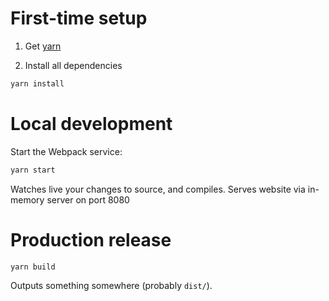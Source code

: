 # First-time setup

1. Get [yarn](https://yarnpkg.com/)

2. Install all dependencies

```bash
yarn install
```

# Local development

Start the Webpack service:

```bash
yarn start
```

Watches live your changes to source, and compiles. Serves website via in-memory server on port 8080

# Production release

```bash
yarn build
```

Outputs something somewhere (probably `dist/`).